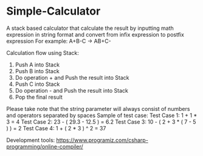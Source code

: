 # Simple-Calculator
A stack based calculator that calculate the result by inputting math expression in string format and convert from infix expression to postfix expression
For example: A+B-C    ->      AB+C-

Calculation flow using Stack:
1. Push A into Stack
2. Push B into Stack
3. Do operation + and Push the result into Stack
4. Push C into Stack
5. Do operation - and Push the result into Stack
6. Pop the final result

Please take note that the string parameter will always consist of numbers and operators separated by spaces
Sample of test case:
Test Case 1: 1 + 1 * 3                   = 4
Test Case 2: 23 - ( 29.3 - 12.5 )        = 6.2
Test Case 3: 10 - ( 2 + 3 * ( 7 - 5 ) )  = 2
Test Case 4: 1 + ( 2 * 3 ) ^ 2           = 37

Development tools: https://www.programiz.com/csharp-programming/online-compiler/
